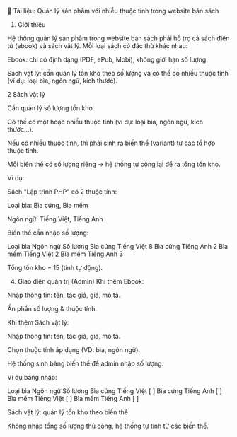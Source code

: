 📘 Tài liệu: Quản lý sản phẩm với nhiều thuộc tính trong website bán sách
1. Giới thiệu

Hệ thống quản lý sản phẩm trong website bán sách phải hỗ trợ cả sách điện tử (ebook) và sách vật lý.
Mỗi loại sách có đặc thù khác nhau:

Ebook: chỉ có định dạng (PDF, ePub, Mobi), không giới hạn số lượng.

Sách vật lý: cần quản lý tồn kho theo số lượng và có thể có nhiều thuộc tính (ví dụ: loại bìa, ngôn ngữ, kích thước).

2 Sách vật lý

Cần quản lý số lượng tồn kho.

Có thể có một hoặc nhiều thuộc tính (ví dụ: loại bìa, ngôn ngữ, kích thước…).

Nếu có nhiều thuộc tính, thì phải sinh ra biến thể (variant) từ các tổ hợp thuộc tính.

Mỗi biến thể có số lượng riêng → hệ thống tự cộng lại để ra tổng tồn kho.

Ví dụ:

Sách "Lập trình PHP" có 2 thuộc tính:

Loại bìa: Bìa cứng, Bìa mềm

Ngôn ngữ: Tiếng Việt, Tiếng Anh

Biến thể cần nhập số lượng:

Loại bìa	Ngôn ngữ	Số lượng
Bìa cứng	Tiếng Việt	8
Bìa cứng	Tiếng Anh	2
Bìa mềm	Tiếng Việt	2
Bìa mềm	Tiếng Anh	3

Tổng tồn kho = 15 (tính tự động).

4. Giao diện quản trị (Admin)
Khi thêm Ebook:

Nhập thông tin: tên, tác giả, giá, mô tả.

Ẩn phần số lượng & thuộc tính.

Khi thêm Sách vật lý:

Nhập thông tin: tên, tác giả, giá, mô tả.

Chọn thuộc tính áp dụng (VD: bìa, ngôn ngữ).

Hệ thống sinh bảng biến thể để admin nhập số lượng.

Ví dụ bảng nhập:

Loại bìa	Ngôn ngữ	Số lượng
Bìa cứng	Tiếng Việt	[ ]
Bìa cứng	Tiếng Anh	[ ]
Bìa mềm	Tiếng Việt	[ ]
Bìa mềm	Tiếng Anh	[ ]

Sách vật lý: quản lý tồn kho theo biến thể.

Không nhập tổng số lượng thủ công, hệ thống tự tính từ các biến thể.